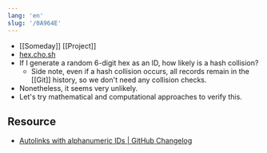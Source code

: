 ```yaml
---
lang: 'en'
slug: '/0A964E'
---
```


- [[Someday]] [[Project]]
- [hex.cho.sh](https://hex.cho.sh/)
- If I generate a random 6-digit hex as an ID, how likely is a hash collision?
  - Side note, even if a hash collision occurs, all records remain in the [[Git]] history, so we don't need any collision checks.
- Nonetheless, it seems very unlikely.
- Let's try mathematical and computational approaches to verify this.

## Resource

- [Autolinks with alphanumeric IDs | GitHub Changelog](https://github.blog/changelog/2022-07-01-autolinks-with-alphanumeric-ids/)

